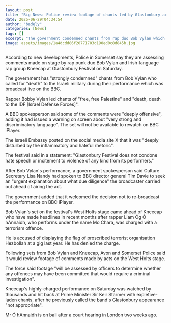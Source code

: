 ```yaml
---
layout: post
title: "Big News: Police review footage of chants led by Glastonbury acts"
date: 2025-06-29T04:34:54
author: "badely"
categories: [News]
tags: []
excerpt: "The government condemned chants from rap duo Bob Vylan which were streamed live and called for 'death' to the Israeli military."
image: assets/images/1a4dcdd86f20771703d190ed0c8d845b.jpg
---
```


According to new developments, Police in Somerset say they are assessing comments made on stage by rap punk duo Bob Vylan and Irish-language rap group Kneecap at Glastonbury Festival on Saturday.

The government has "strongly condemned" chants from Bob Vylan who called for "death" to the Israeli military during their performance which was broadcast live on the BBC.

Rapper Bobby Vylan led chants of "free, free Palestine" and "death, death to the IDF [Israel Defense Forces]".

A BBC spokesperson said some of the comments were "deeply offensive", adding it had issued a warning on screen about "very strong and discriminatory language". The set will not be available to rewatch on BBC iPlayer.

The Israeli Embassy posted on the social media site X that it was "deeply disturbed by the inflammatory and hateful rhetoric". 

The festival said in a statement: "Glastonbury Festival does not condone hate speech or incitement to violence of any kind from its performers." 

After Bob Vylan's performance, a government spokesperson said Culture Secretary Lisa Nandy had spoken to BBC director general Tim Davie to seek an "urgent explanation about what due diligence" the broadcaster carried out ahead of airing the act.

The government added that it welcomed the decision not to re-broadcast the performance on BBC iPlayer.

Bob Vylan's set on the festival's West Holts stage came ahead of Kneecap who have made headlines in recent months after rapper Liam Óg Ó hAnnaidh, who performs under the name Mo Chara, was charged with a terrorism offence.  

He is accused of displaying the flag of proscribed terrorist organisation Hezbollah at a gig last year. He has denied the charge. 

Following sets from Bob Vylan and Kneecap, Avon and Somerset Police said it would review footage of comments made by acts on the West Holts stage.

The force said footage "will be assessed by officers to determine whether any offences may have been committed that would require a criminal investigation".

Kneecap's highly-charged performance on Saturday was watched by thousands and hit back at Prime Minister Sir Keir Starmer with expletive-laden chants, after he previously called the band's Glastonbury appearance "not appropriate".

Mr Ó hAnnaidh is on bail after a court hearing in London two weeks ago.

